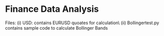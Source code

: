 # Finance Data Analysis

Files:
(i) USD: contains EURUSD quoates for calculation\\
(ii) Bollingertest.py contains sample code to calculate Bollinger Bands
